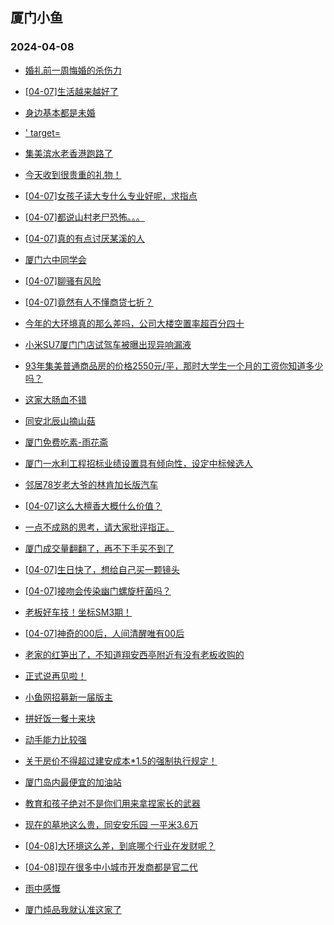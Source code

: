 ## 厦门小鱼 
### 2024-04-08

+ [婚礼前一周悔婚的杀伤力](http://bbs.xmfish.com/read-htm-tid-18171771.html)

+ [[04-07]生活越来越好了](http://bbs.xmfish.com/read-htm-tid-18171797.html)

+ [身边基本都是未婚](http://bbs.xmfish.com/read-htm-tid-18171731.html)

+ [' target=](http://bbs.xmfish.com/read-htm-tid-18171844.html)

+ [集美滨水老香港跑路了](http://bbs.xmfish.com/read-htm-tid-18171895.html)

+ [今天收到很贵重的礼物！](http://bbs.xmfish.com/read-htm-tid-18171951.html)

+ [[04-07]女孩子读大专什么专业好呢，求指点](http://bbs.xmfish.com/read-htm-tid-18171818.html)

+ [[04-07]都说山村老尸恐怖。。。](http://bbs.xmfish.com/read-htm-tid-18171794.html)

+ [[04-07]真的有点讨厌某溪的人](http://bbs.xmfish.com/read-htm-tid-18171842.html)

+ [厦门六中同学会](http://bbs.xmfish.com/read-htm-tid-18171748.html)

+ [[04-07]聊骚有风险](http://bbs.xmfish.com/read-htm-tid-18171852.html)

+ [[04-07]竟然有人不懂商贷七折？](http://bbs.xmfish.com/read-htm-tid-18171988.html)

+ [今年的大环境真的那么差吗，公司大楼空置率超百分四十](http://bbs.xmfish.com/read-htm-tid-18172017.html)

+ [小米SU7厦门门店试驾车被曝出现异响漏液](http://bbs.xmfish.com/read-htm-tid-18171887.html)

+ [93年集美普通商品房的价格2550元/平，那时大学生一个月的工资你知道多少吗？](http://bbs.xmfish.com/read-htm-tid-18171945.html)

+ [这家大肠血不错](http://bbs.xmfish.com/read-htm-tid-18171974.html)

+ [同安北辰山摘山菇](http://bbs.xmfish.com/read-htm-tid-18171953.html)

+ [厦门免费吃素-雨花斋](http://bbs.xmfish.com/read-htm-tid-18171901.html)

+ [厦门一水利工程招标业绩设置具有倾向性，设定中标候选人](http://bbs.xmfish.com/read-htm-tid-18171944.html)

+ [邻居78岁老大爷的林肯加长版汽车](http://bbs.xmfish.com/read-htm-tid-18171973.html)

+ [[04-07]这么大檀香大概什么价值？](http://bbs.xmfish.com/read-htm-tid-18171983.html)

+ [一点不成熟的思考，请大家批评指正。](http://bbs.xmfish.com/read-htm-tid-18171937.html)

+ [厦门成交量翻翻了，再不下手买不到了](http://bbs.xmfish.com/read-htm-tid-18172164.html)

+ [[04-07]生日快了，想给自己买一颗镜头](http://bbs.xmfish.com/read-htm-tid-18172052.html)

+ [[04-07]接吻会传染幽门螺旋杆菌吗？](http://bbs.xmfish.com/read-htm-tid-18172012.html)

+ [老板好车技！坐标SM3期！](http://bbs.xmfish.com/read-htm-tid-18172218.html)

+ [[04-07]神奇的00后，人间清醒唯有00后](http://bbs.xmfish.com/read-htm-tid-18172134.html)

+ [老家的红笋出了，不知道翔安西亭附近有没有老板收购的](http://bbs.xmfish.com/read-htm-tid-18172156.html)

+ [正式说再见啦！](http://bbs.xmfish.com/read-htm-tid-18172200.html)

+ [小鱼网招募新一届版主](http://bbs.xmfish.com/read-htm-tid-18172229.html)

+ [拼好饭一餐十来块](http://bbs.xmfish.com/read-htm-tid-18172126.html)

+ [动手能力比较强](http://bbs.xmfish.com/read-htm-tid-18172232.html)

+ [关于房价不得超过建安成本*1.5的强制执行规定！](http://bbs.xmfish.com/read-htm-tid-18172115.html)

+ [厦门岛内最便宜的加油站](http://bbs.xmfish.com/read-htm-tid-18172193.html)

+ [教育和孩子绝对不是你们用来拿捏家长的武器](http://bbs.xmfish.com/read-htm-tid-18172379.html)

+ [现在的墓地这么贵，同安安乐园 一平米3.6万](http://bbs.xmfish.com/read-htm-tid-18172434.html)

+ [[04-08]大环境这么差，到底哪个行业在发财呢？](http://bbs.xmfish.com/read-htm-tid-18172460.html)

+ [[04-08]现在很多中小城市开发商都是官二代](http://bbs.xmfish.com/read-htm-tid-18172509.html)

+ [雨中感慨](http://bbs.xmfish.com/read-htm-tid-18172203.html)

+ [厦门炖品我就认准这家了](http://bbs.xmfish.com/read-htm-tid-18172409.html)

